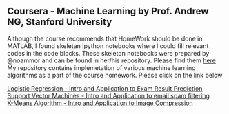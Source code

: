 
## Coursera - Machine Learning by Prof. Andrew NG, Stanford University

Although the course recommends that HomeWork should be done in MATLAB, I found skeletan Ipython notebooks where I could fill relevant codes in the code blocks. These skeleton notebooks were prepared by @noammor and can be found in her/his repository. Please find them <a href="https://github.com/noammor/coursera-machinelearning-python"> here </a><br/> My repository contains implemetation of various machine learning algorithms as a part of the course homework. Please click on the link below

<a href="http://nbviewer.jupyter.org/github/sakshamjindal07/MachineLearning/blob/master/Coursera-ML-AndrewNG-iPythonNotebooks/ex2/ml-ex2.ipynb"> Logistic Regression - Intro and Application to Exam Result Prediction</a><br/>
<a href="http://nbviewer.jupyter.org/github/sakshamjindal07/MachineLearning/blob/master/Coursera-ML-AndrewNG-iPythonNotebooks/ex6/ml-ex6.ipynb"> Support Vector Machines - Intro and Application to email spam filtering </a><br/>
<a href="http://nbviewer.jupyter.org/github/sakshamjindal07/MachineLearning/blob/master/Coursera-ML-AndrewNG-iPythonNotebooks/ex7/ml-ex7-kmeans.ipynb"> K-Means Algorithm  - Intro and Application to Image Compression </a><br/>

